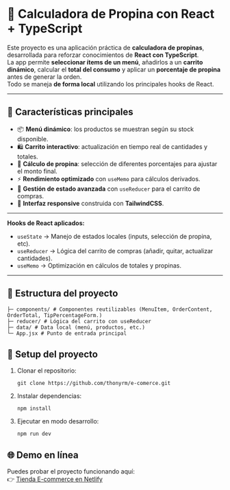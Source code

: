 # 🛒 Calculadora de Propina con React + TypeScript

Este proyecto es una aplicación práctica de **calculadora de propinas**, desarrollada para reforzar conocimientos de **React con TypeScript**.  
La app permite **seleccionar ítems de un menú**, añadirlos a un **carrito dinámico**, calcular el **total del consumo** y aplicar un **porcentaje de propina** antes de generar la orden.  
Todo se maneja **de forma local** utilizando los principales hooks de React.

---

## 🚀 Características principales
- 📦 **Menú dinámico**: los productos se muestran según su stock disponible.  
- 🛍️ **Carrito interactivo**: actualización en tiempo real de cantidades y totales.  
- 💸 **Cálculo de propina**: selección de diferentes porcentajes para ajustar el monto final.  
- ⚡ **Rendimiento optimizado** con `useMemo` para cálculos derivados.  
- 🎯 **Gestión de estado avanzada** con `useReducer` para el carrito de compras.  
- 🎨 **Interfaz responsive** construida con **TailwindCSS**.  

---

**Hooks de React aplicados:**
- `useState` → Manejo de estados locales (inputs, selección de propina, etc).  
- `useReducer` → Lógica del carrito de compras (añadir, quitar, actualizar cantidades).  
- `useMemo` → Optimización en cálculos de totales y propinas.  

---

## 📂 Estructura del proyecto

```
├─ components/ # Componentes reutilizables (MenuItem, OrderContent, OrderTotal, TipPercentageForm.)
├─ reducer/ # Lógica del carrito con useReducer
├─ data/ # Data local (menú, productos, etc.)
└─ App.jsx # Punto de entrada principal
```

## 🔧 Setup del proyecto

1. Clonar el repositorio:
   ```
   git clone https://github.com/thonyrm/e-comerce.git
   ```
2. Instalar dependencias:

    ```
    npm install
    ```

3. Ejecutar en modo desarrollo:
    ```
    npm run dev
    ```

## 🌐 Demo en línea
Puedes probar el proyecto funcionando aquí:  
👉 [Tienda E-commerce en Netlify](https://cd-ecomerce-88010.netlify.app/)